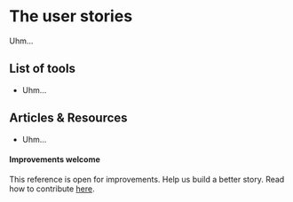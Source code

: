 # The user stories

Uhm...

## List of tools

* Uhm...

## Articles & Resources

* Uhm...

#### Improvements welcome

This reference is open for improvements. Help us build a better story.
Read how to contribute [here](/CONTRIBUTING.md).
